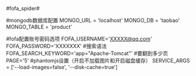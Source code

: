 #fofa_spider#



#mongodb数据库配置
MONGO_URL = 'localhost'
MONGO_DB = 'taobao'
MONGO_TABLE = 'product'

#fofa配置账号密码选项
FOFA_USERNAME='XXXXX@qq.com'
FOFA_PASSWORD='XXXXXXX'
#搜索语法
FOFA_SEARCH_KEYWORD='app="Apache-Tomcat"'
#要翻到多少页
PAGE='5'
#phantomjs设置（开启不加载图片和开启磁盘缓存）
SERVICE_ARGS = ['--load-images=false', '--disk-cache=true']


